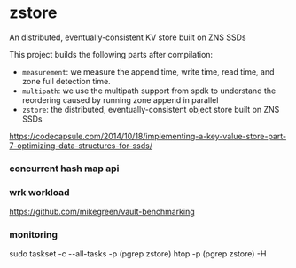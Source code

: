 # zstore

An distributed, eventually-consistent KV store built on ZNS SSDs

This project builds the following parts after compilation:
- `measurement`: we measure the append time, write time, read time, and zone
  full detection time.
- `multipath`: we use the multipath support from spdk to understand the
  reordering caused by running zone append in parallel
- `zstore`: the distributed, eventually-consistent object store built on ZNS SSDs


https://codecapsule.com/2014/10/18/implementing-a-key-value-store-part-7-optimizing-data-structures-for-ssds/

### concurrent hash map api



### wrk workload

https://github.com/mikegreen/vault-benchmarking

### monitoring

sudo taskset -c --all-tasks -p (pgrep zstore)
htop -p (pgrep zstore) -H
